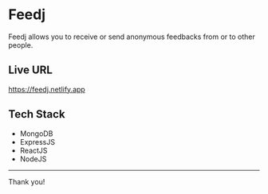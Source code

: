 # Feedj
Feedj allows you to receive or send anonymous feedbacks from or to other people. 
## Live URL
https://feedj.netlify.app
## Tech Stack
- MongoDB
- ExpressJS
- ReactJS
- NodeJS
-----------------------------------------
Thank you!